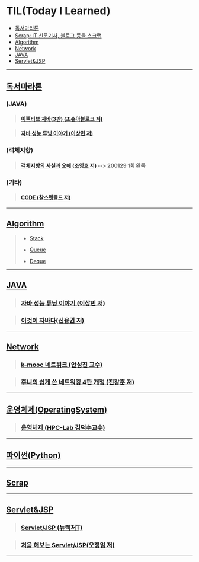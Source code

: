 # TIL(Today I Learned)

- [독서마라톤](#독서마라톤)
- [Scrap: IT 신문기사, 블로그 등을 스크랩](#Scrap)
- [Algorithm](#Algorithm)
- [Network](#Network)
- [JAVA](#JAVA)
- [Servlet&JSP](#Servlet&JSP)

---

## [독서마라톤](https://github.com/DevLimK1/TIL/tree/master/%EB%8F%85%EC%84%9C%EB%A7%88%EB%9D%BC%ED%86%A4)

### (JAVA)

> #### [이펙티브 자바(3판) (조슈아블로크 저)](https://github.com/DevLimK1/TIL/blob/master/%EB%8F%85%EC%84%9C%EB%A7%88%EB%9D%BC%ED%86%A4/%EC%9D%B4%ED%8E%99%ED%8B%B0%EB%B8%8C%EC%9E%90%EB%B0%943-E.md)

> #### [자바 성능 튜닝 이야기 (이상민 저)](https://github.com/DevLimK1/TIL/tree/master/%EB%8F%85%EC%84%9C%EB%A7%88%EB%9D%BC%ED%86%A4)

### (객체지향)

> #### [객체지향의 사실과 오해 (조영호 저)](https://github.com/DevLimK1/TIL/blob/master/%EB%8F%85%EC%84%9C%EB%A7%88%EB%9D%BC%ED%86%A4/%EA%B0%9D%EC%B2%B4%EC%A7%80%ED%96%A5%EC%9D%98_%EC%82%AC%EC%8B%A4%EA%B3%BC%EC%98%A4%ED%95%B4.md) --> 200129 1회 완독

### (기타)

> #### [CODE (찰스펫졸드 저)](https://github.com/DevLimK1/TIL/blob/master/%EB%8F%85%EC%84%9C%EB%A7%88%EB%9D%BC%ED%86%A4/CODE.md)

---

## [Algorithm](https://github.com/DevLimK1/TIL/tree/master/Algorithm)

> - [Stack](https://github.com/DevLimK1/TIL/tree/master/Algorithm/Stack)
>
> - [Queue](https://github.com/DevLimK1/TIL/tree/master/Algorithm/Queue)
>
> - [Deque](https://github.com/DevLimK1/TIL/tree/master/Algorithm/Deque)

---

## [JAVA](https://github.com/DevLimK1/TIL/tree/master/JAVA)

> ### [자바 성능 튜닝 이야기 (이상민 저)](<(https://github.com/DevLimK1/TIL/tree/master/JAVA/%EC%9E%90%EB%B0%94%EC%84%B1%EB%8A%A5%ED%8A%9C%EB%8B%9D%EC%9D%B4%EC%95%BC%EA%B8%B0)>)

> ### [이것이 자바다(신용권 저)](https://github.com/DevLimK1/TIL/tree/master/JAVA/%EC%9D%B4%EA%B2%83%EC%9D%B4%20%EC%9E%90%EB%B0%94%EB%8B%A4)

---

## [Network](https://github.com/DevLimK1/TIL/tree/master/Network)

> ### [k-mooc 네트워크 (안성진 교수)](<(https://github.com/DevLimK1/TIL/tree/master/Network/Network_kmooc)>)

> ### [후니의 쉽게 쓴 네트워킹 4판 개정 (진강훈 저)](<(https://github.com/DevLimK1/TIL/tree/master/Network/%ED%9B%84%EB%8B%88%EC%9D%98_%EC%89%BD%EA%B2%8C_%EC%93%B4_%EB%84%A4%ED%8A%B8%EC%9B%8C%ED%82%B9)>)

---

## [운영체제(OperatingSystem)](https://github.com/DevLimK1/TIL/tree/master/OperatingSystem)

> ### [운영체제 (HPC-Lab 김덕수교수)](<(https://github.com/DevLimK1/TIL/tree/master/OperatingSystem/HPC-Lab)>)

---

## [파이썬(Python)](https://github.com/DevLimK1/TIL/tree/master/Python)

---

## [Scrap](https://github.com/DevLimK1/TIL/tree/master/Scrap)

---

## [Servlet&JSP](https://github.com/DevLimK1/TIL/tree/master/Servlet-JSP)

> ### [Servlet/JSP (뉴렉처T)](<(https://github.com/DevLimK1/TIL/tree/master/Servlet-JSP/Servlet-JSP_newlecT)>)

> ### [처음 해보는 Servlet/JSP(오정임 저)](<(https://github.com/DevLimK1/TIL/tree/master/Servlet-JSP/%EC%B2%98%EC%9D%8C%ED%95%B4%EB%B3%B4%EB%8A%94%20Servlet%26JSP)>)

<!--테이블 만들어주는 사이트:http://www.tablesgenerator.com/markdown_tables -->

---
